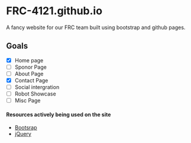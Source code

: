 FRC-4121.github.io
==================
A fancy website for our FRC team built using bootstrap and github pages.

## Goals
* [x] Home page
* [ ] Sponor Page
* [ ] About Page
* [x] Contact Page
* [ ] Social intergration
* [ ] Robot Showcase
* [ ] Misc Page

#### Resources actively being used on the site
- [Bootsrap](http://getbootstrap.com)
- [jQuery](http://jquery.com/)
